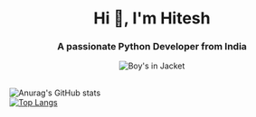 <h1 align="center">Hi 👋, I'm Hitesh</h1>
<h3 align="center">A passionate Python Developer from India</h3>
<center><img src="https://giffiles.alphacoders.com/358/35895.gif" alt="Boy's in Jacket"></center><br>

![Anurag's GitHub stats](https://github-readme-stats.vercel.app/api?username=Hvshitesh&show_icons=true&theme=tokyonight)<br>
[![Top Langs](https://github-readme-stats.vercel.app/api/top-langs/?username=Hvshitesh&layout=compact&theme=tokyonight)](https://github.com/anuraghazra/github-readme-stats)
